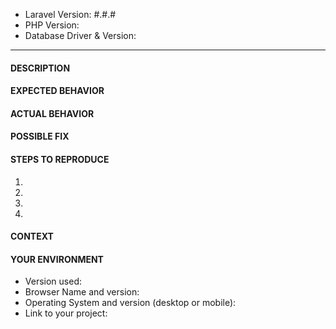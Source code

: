 - Laravel Version: #.#.# 
- PHP Version: 
- Database Driver & Version:
---

#### DESCRIPTION
<!--- Provide a more detailed introduction to the issue itself, and why you consider it to be a bug -->

#### EXPECTED BEHAVIOR
<!--- Tell us what should happen -->

#### ACTUAL BEHAVIOR
<!--- Tell us what happens instead -->

#### POSSIBLE FIX
<!--- Not obligatory, but suggest a fix or reason for the bug -->

#### STEPS TO REPRODUCE
<!--- Provide a link to a live example, or an unambiguous set of steps to -->
<!--- reproduce this bug. Include code to reproduce, if relevant -->
1.
2.
3.
4.

#### CONTEXT
<!--- How has this bug affected you? What were you trying to accomplish? -->

#### YOUR ENVIRONMENT
<!--- Include as many relevant details about the environment you experienced the bug in -->
* Version used:
* Browser Name and version:
* Operating System and version (desktop or mobile):
* Link to your project:
